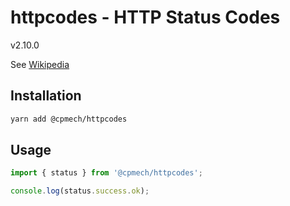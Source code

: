 # httpcodes - HTTP Status Codes

v2.10.0

See [Wikipedia](https://en.wikipedia.org/wiki/List_of_HTTP_status_codes)

## Installation

```bash
yarn add @cpmech/httpcodes
```

## Usage

```ts
import { status } from '@cpmech/httpcodes';

console.log(status.success.ok);
```
